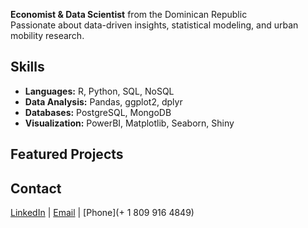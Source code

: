 **Economist & Data Scientist** from the Dominican Republic  
Passionate about data-driven insights, statistical modeling, and urban mobility research.

## Skills
- **Languages:** R, Python, SQL, NoSQL
- **Data Analysis:** Pandas, ggplot2, dplyr
- **Databases:** PostgreSQL, MongoDB
- **Visualization:** PowerBI, Matplotlib, Seaborn, Shiny

##  Featured Projects


## Contact
[LinkedIn](https://www.linkedin.com/in/jorgeeliasmusa/) | [Email](mailto:eliasmusa@gmail.com) | [Phone](+ 1 809 916 4849)
